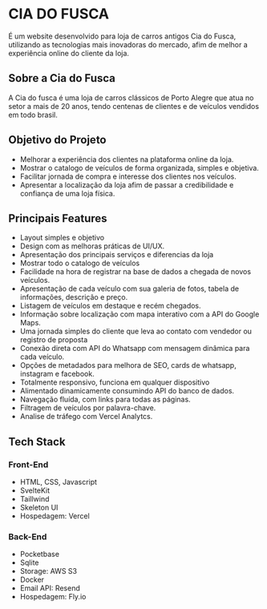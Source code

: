 # CIA DO FUSCA

É um website desenvolvido para loja de carros antigos Cia do Fusca, utilizando as tecnologias mais inovadoras do mercado, afim de melhor a experiência online do cliente da loja.

## Sobre a Cia do Fusca

A Cia do fusca é uma loja de carros clássicos de Porto Alegre que atua no setor a mais de 20 anos, tendo centenas de clientes e de veículos vendidos em todo brasil.

## Objetivo do Projeto

- Melhorar a experiência dos clientes na plataforma online da loja.
- Mostrar o catalogo de veículos de forma organizada, simples e objetiva.
- Facilitar jornada de compra e interesse dos clientes nos veículos.
- Apresentar a localização da loja afim de passar a credibilidade e confiança de uma loja física.

## Principais Features

- Layout simples e objetivo
- Design com as melhoras práticas de UI/UX.
- Apresentação dos principais serviços e diferencias da loja
- Mostrar todo o catalogo de veículos
- Facilidade na hora de registrar na base de dados a chegada de novos veículos.
- Apresentação de cada veículo com sua galeria de fotos, tabela de informações, descrição e preço.
- Listagem de veículos em destaque e recém chegados.
- Informação sobre localização com mapa interativo com a API do Google Maps.
- Uma jornada simples do cliente que leva ao contato com vendedor ou registro de proposta
- Conexão direta com API do Whatsapp com mensagem dinâmica para cada veículo.
- Opções de metadados para melhora de SEO, cards de whatsapp, instagram e facebook.
- Totalmente responsivo, funciona em qualquer dispositivo
- Alimentado dinamicamente consumindo API do banco de dados.
- Navegação fluída, com links para todas as páginas.
- Filtragem de veículos por palavra-chave.
- Analise de tráfego com Vercel Analytcs.

## Tech Stack

### Front-End

- HTML, CSS, Javascript
- SvelteKit
- Taillwind
- Skeleton UI
- Hospedagem: Vercel

### Back-End

- Pocketbase
- Sqlite
- Storage: AWS S3
- Docker
- Email API: Resend
- Hospedagem: Fly.io
